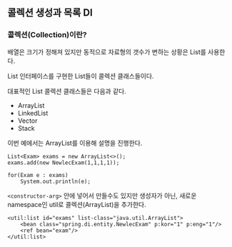 ## 콜렉션 생성과 목록 DI
### 콜렉션(Collection)이란?
배열은 크기가 정해져 있지만 동적으로 자료형의 갯수가 변하는 상황은 List를 사용한다.

List 인터페이스를 구현한 List들이 콜렉션 클래스들이다.

대표적인 List 콜렉션 클래스들은 다음과 같다.
+ ArrayList
+ LinkedList
+ Vector
+ Stack

이번 예에서는 ArrayList를 이용해 설명을 진행한다.

```
List<Exam> exams = new ArrayList<>();
exams.add(new NewlecExam(1,1,1,1));

for(Exam e : exams)
    System.out.println(e);
```

```<constructor-arg>``` 안에 넣어서 만들수도 있지만 생성자가 아닌, 새로운 namespace인 util로 콜렉션(ArrayList)을 추가한다.

```
<util:list id="exams" list-class="java.util.ArrayList">
	<bean class="spring.di.entity.NewlecExam" p:kor="1" p:eng="1"/>
	<ref bean="exam"/>
</util:list>
```
